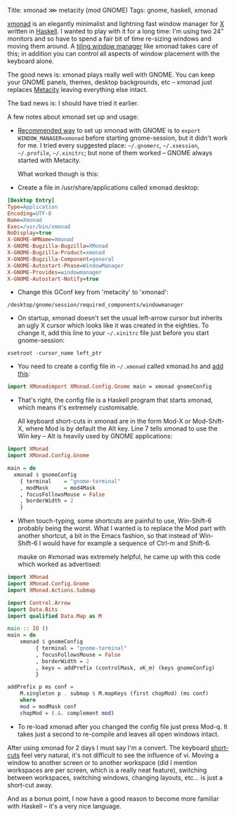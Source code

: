 Title: xmonad ⋙ metacity (mod GNOME)
Tags: gnome, haskell, xmonad

[xmonad][] is an elegantly minimalist and lightning fast window manager for
[X][] written in [Haskell][]. I wanted to play with it for a long time: I'm
using two 24" monitors and so have to spend a fair bit of time re-sizing windows
and moving them around. A [tiling window manager][] like xmonad takes care of
this; in addition you can control all aspects of window placement with the
keyboard alone.

The good news is: xmonad plays really well with GNOME. You can keep your GNOME
panels, themes, desktop backgrounds, etc – xmonad just replaces [Metacity][]
leaving everything else intact.

The bad news is: I should have tried it earlier.

A few notes about xmonad set up and usage:

*   [Recommended way][] to set up xmonad with GNOME is to `export
    WINDOW_MANAGER=xmonad` before starting gnome-session, but it didn't work for
    me. I tried every suggested place: `~/.gnomerc`, `~/.xsession`,
    `~/.profile`, `~/.xinitrc`; but none of them worked – GNOME always started
    with Metacity.

    What worked though is this:

*   Create a file in /usr/share/applications called xmonad.desktop:

```cfg
[Desktop Entry]
Type=Application
Encoding=UTF-8
Name=Xmonad
Exec=/usr/bin/xmonad
NoDisplay=true
X-GNOME-WMName=Xmonad
X-GNOME-Bugzilla-Bugzilla=XMonad
X-GNOME-Bugzilla-Product=xmonad
X-GNOME-Bugzilla-Component=general
X-GNOME-Autostart-Phase=WindowManager
X-GNOME-Provides=windowmanager
X-GNOME-Autostart-Notify=true
```

*   Change this GConf key from 'metacity' to 'xmonad':

```text
/desktop/gnome/session/required_components/windowmanager
```

*   On startup, xmonad doesn't set the usual left-arrow cursor but inherits an
    ugly X cursor which looks like it was created in the eighties. To change it,
    add this line to your `~/.xinitrc` file just before you start gnome-session:

```text
xsetroot -cursor_name left_ptr
```

*   You need to create a config file in `~/.xmonad` called xmonad.hs and
    [add this][]:

```haskell
import XMonadimport XMonad.Config.Gnome main = xmonad gnomeConfig
```

*   That's right, the config file is a Haskell program that starts xmonad, which
    means it's extremely customisable.

    All keyboard short-cuts in xmonad are in the form Mod-X or Mod-Shift-X,
    where Mod is by default the Alt key. Line 7 tells xmonad to use the Win key
    – Alt is heavily used by GNOME applications:

```haskell
import XMonad
import XMonad.Config.Gnome

main = do
  xmonad $ gnomeConfig
    { terminal    = "gnome-terminal"
    , modMask     = mod4Mask
    , focusFollowsMouse = False
    , borderWidth = 2
    }
```

*   When touch-typing, some shortcuts are painful to use, Win-Shift-6 probably
    being the worst. What I wanted is to replace the Mod part with another
    shortcut, a bit in the Emacs fashion, so that instead of Win-Shift-6 I would
    have for example a sequence of Ctrl-m and Shift-6.

    mauke on \#xmonad was extremely helpful, he came up with this code which
    worked as advertised:

```haskell
import XMonad
import XMonad.Config.Gnome
import XMonad.Actions.Submap

import Control.Arrow
import Data.Bits
import qualified Data.Map as M

main :: IO ()
main = do
    xmonad $ gnomeConfig
         { terminal = "gnome-terminal"
         , focusFollowsMouse = False
         , borderWidth = 2
         , keys = addPrefix (controlMask, xK_m) (keys gnomeConfig)
         }

addPrefix p ms conf =
    M.singleton p . submap $ M.mapKeys (first chopMod) (ms conf)
    where
    mod = modMask conf
    chopMod = (.&. complement mod)
```

*   To re-load xmonad after you changed the config file just press Mod-q. It
    takes just a second to re-compile and leaves all open windows intact.

After using xmonad for 2 days I must say I'm a convert. The keyboard
[short-cuts][] feel very natural, it's not difficult to see the influence of
vi. Moving a window to another screen or to another workspace (did I mention
workspaces are per screen, which is a really neat feature), switching between
workspaces, switching windows, changing layouts, etc... is just a short-cut
away.

And as a bonus point, I now have a good reason to become more familiar with
Haskell – it's a very nice language.

  [xmonad]: http://xmonad.org/
  [X]: http://www.x.org/
  [Haskell]: http://haskell.org/
  [tiling window manager]: http://en.wikipedia.org/wiki/Tiling_window_manager
  [Metacity]: http://en.wikipedia.org/wiki/Metacity
  [Recommended way]: http://www.haskell.org/haskellwiki/Xmonad/Using_xmonad_in_Gnome
  [add this]: http://www.haskell.org/haskellwiki/Xmonad/Basic_Desktop_Environment_Integration
  [short-cuts]: http://haskell.org/haskellwiki/Image:Xmbindings.png
